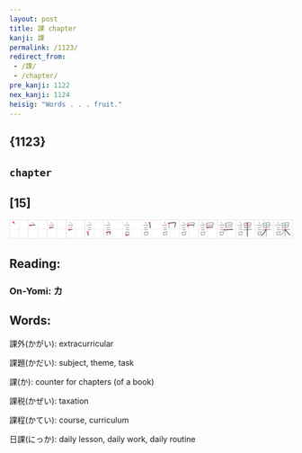 ```yaml
---
layout: post
title: 課 chapter
kanji: 課
permalink: /1123/
redirect_from:
 - /課/
 - /chapter/
pre_kanji: 1122
nex_kanji: 1124
heisig: "Words . . . fruit."
---
```


## {1123}

## `chapter`

## [15]

<div class="stroke"><img src="../images/E8AAB2.png" /></div>

## Reading:

### On-Yomi: カ

## Words:

課外(かがい): extracurricular

課題(かだい): subject, theme, task

課(か): counter for chapters (of a book)

課税(かぜい): taxation

課程(かてい): course, curriculum

日課(にっか): daily lesson, daily work, daily routine
